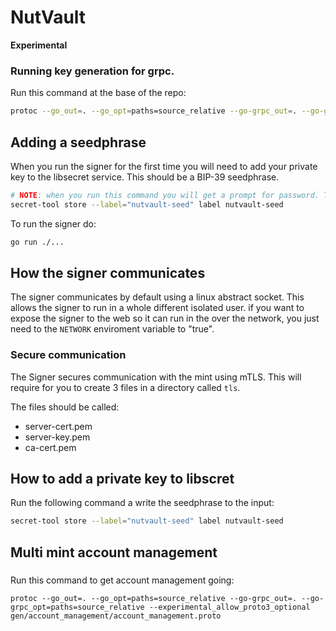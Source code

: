 # NutVault

**Experimental**

### Running key generation for grpc.

Run this command at the base of the repo:
```bash
protoc --go_out=. --go_opt=paths=source_relative --go-grpc_out=. --go-grpc_opt=paths=source_relative --experimental_allow_proto3_optional gen/signer.proto
```

## Adding a seedphrase 
When you run the signer for the first time you will need to add your private key to the libsecret service. 
This should be a BIP-39 seedphrase.
```bash 
# NOTE: when you run this command you will get a prompt for password. This is where you paste the seedphrase.
secret-tool store --label="nutvault-seed" label nutvault-seed
```

To run the signer do:
```bash
go run ./...
```

## How the signer communicates
The signer communicates by default using a linux abstract socket. This allows the signer to run in a whole different
isolated user. 
if you want to expose the signer to the web so it can run in the over the network, you just need to the `NETWORK`  enviroment variable to "true".

### Secure communication 
The Signer secures communication with the mint using mTLS. This will require for you to create 3 files in a directory
called `tls`.  

The files should be called: 
- server-cert.pem 
- server-key.pem
- ca-cert.pem




## How to add a private key to libscret
Run the following command a write the seedphrase to the input:
```bash 
secret-tool store --label="nutvault-seed" label nutvault-seed
```


## Multi mint account management
### 
Run this command to get account management going:
```
protoc --go_out=. --go_opt=paths=source_relative --go-grpc_out=. --go-grpc_opt=paths=source_relative --experimental_allow_proto3_optional gen/account_management/account_management.proto
```

